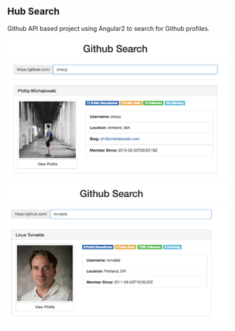 ## Hub Search

Github API based project using Angular2 to search for Github profiles.


![](/img/p1.png)
![](/img/p2.png)